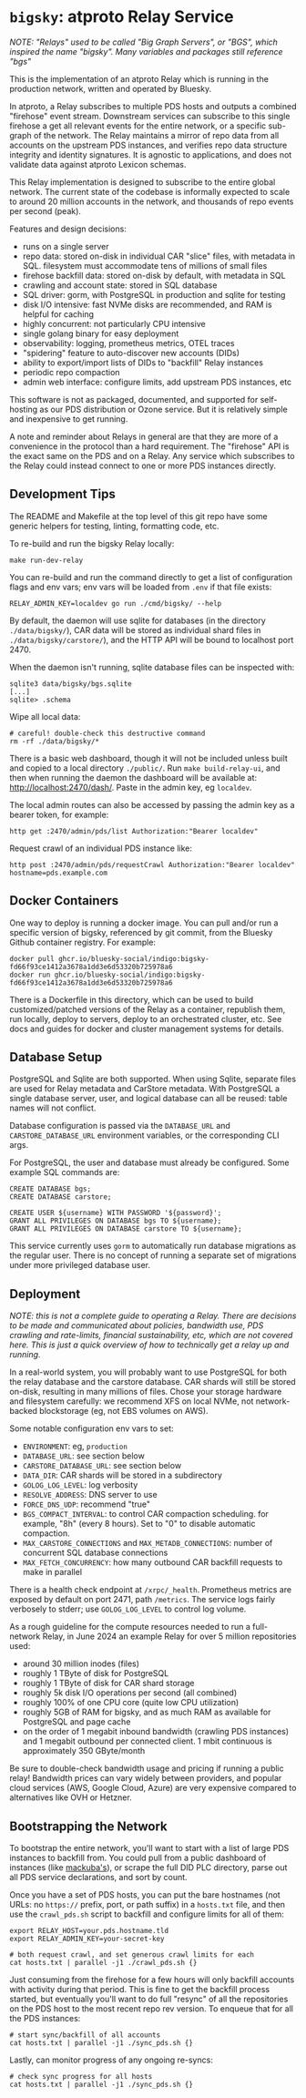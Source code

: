 
`bigsky`: atproto Relay Service
===============================

*NOTE: "Relays" used to be called "Big Graph Servers", or "BGS", which inspired the name "bigsky". Many variables and packages still reference "bgs"*

This is the implementation of an atproto Relay which is running in the production network, written and operated by Bluesky.

In atproto, a Relay subscribes to multiple PDS hosts and outputs a combined "firehose" event stream. Downstream services can subscribe to this single firehose a get all relevant events for the entire network, or a specific sub-graph of the network. The Relay maintains a mirror of repo data from all accounts on the upstream PDS instances, and verifies repo data structure integrity and identity signatures. It is agnostic to applications, and does not validate data against atproto Lexicon schemas.

This Relay implementation is designed to subscribe to the entire global network. The current state of the codebase is informally expected to scale to around 20 million accounts in the network, and thousands of repo events per second (peak).

Features and design decisions:

- runs on a single server
- repo data: stored on-disk in individual CAR "slice" files, with metadata in SQL. filesystem must accommodate tens of millions of small files
- firehose backfill data: stored on-disk by default, with metadata in SQL
- crawling and account state: stored in SQL database
- SQL driver: gorm, with PostgreSQL in production and sqlite for testing
- disk I/O intensive: fast NVMe disks are recommended, and RAM is helpful for caching
- highly concurrent: not particularly CPU intensive
- single golang binary for easy deployment
- observability: logging, prometheus metrics, OTEL traces
- "spidering" feature to auto-discover new accounts (DIDs)
- ability to export/import lists of DIDs to "backfill" Relay instances
- periodic repo compaction
- admin web interface: configure limits, add upstream PDS instances, etc

This software is not as packaged, documented, and supported for self-hosting as our PDS distribution or Ozone service. But it is relatively simple and inexpensive to get running.

A note and reminder about Relays in general are that they are more of a convenience in the protocol than a hard requirement. The "firehose" API is the exact same on the PDS and on a Relay. Any service which subscribes to the Relay could instead connect to one or more PDS instances directly.


## Development Tips

The README and Makefile at the top level of this git repo have some generic helpers for testing, linting, formatting code, etc.

To re-build and run the bigsky Relay locally:

    make run-dev-relay

You can re-build and run the command directly to get a list of configuration flags and env vars; env vars will be loaded from `.env` if that file exists:

    RELAY_ADMIN_KEY=localdev go run ./cmd/bigsky/ --help

By default, the daemon will use sqlite for databases (in the directory `./data/bigsky/`), CAR data will be stored as individual shard files in `./data/bigsky/carstore/`), and the HTTP API will be bound to localhost port 2470.

When the daemon isn't running, sqlite database files can be inspected with:

    sqlite3 data/bigsky/bgs.sqlite
    [...]
    sqlite> .schema

Wipe all local data:

    # careful! double-check this destructive command
    rm -rf ./data/bigsky/*

There is a basic web dashboard, though it will not be included unless built and copied to a local directory `./public/`. Run `make build-relay-ui`, and then when running the daemon the dashboard will be available at: <http://localhost:2470/dash/>. Paste in the admin key, eg `localdev`.

The local admin routes can also be accessed by passing the admin key as a bearer token, for example:

    http get :2470/admin/pds/list Authorization:"Bearer localdev"

Request crawl of an individual PDS instance like:

    http post :2470/admin/pds/requestCrawl Authorization:"Bearer localdev" hostname=pds.example.com


## Docker Containers

One way to deploy is running a docker image. You can pull and/or run a specific version of bigsky, referenced by git commit, from the Bluesky Github container registry. For example:

    docker pull ghcr.io/bluesky-social/indigo:bigsky-fd66f93ce1412a3678a1dd3e6d53320b725978a6
    docker run ghcr.io/bluesky-social/indigo:bigsky-fd66f93ce1412a3678a1dd3e6d53320b725978a6

There is a Dockerfile in this directory, which can be used to build customized/patched versions of the Relay as a container, republish them, run locally, deploy to servers, deploy to an orchestrated cluster, etc. See docs and guides for docker and cluster management systems for details.


## Database Setup

PostgreSQL and Sqlite are both supported. When using Sqlite, separate files are used for Relay metadata and CarStore metadata. With PostgreSQL a single database server, user, and logical database can all be reused: table names will not conflict.

Database configuration is passed via the `DATABASE_URL` and `CARSTORE_DATABASE_URL` environment variables, or the corresponding CLI args.

For PostgreSQL, the user and database must already be configured. Some example SQL commands are:

    CREATE DATABASE bgs;
    CREATE DATABASE carstore;

    CREATE USER ${username} WITH PASSWORD '${password}';
    GRANT ALL PRIVILEGES ON DATABASE bgs TO ${username};
    GRANT ALL PRIVILEGES ON DATABASE carstore TO ${username};

This service currently uses `gorm` to automatically run database migrations as the regular user. There is no concept of running a separate set of migrations under more privileged database user.


## Deployment

*NOTE: this is not a complete guide to operating a Relay. There are decisions to be made and communicated about policies, bandwidth use, PDS crawling and rate-limits, financial sustainability, etc, which are not covered here. This is just a quick overview of how to technically get a relay up and running.*

In a real-world system, you will probably want to use PostgreSQL for both the relay database and the carstore database. CAR shards will still be stored on-disk, resulting in many millions of files. Chose your storage hardware and filesystem carefully: we recommend XFS on local NVMe, not network-backed blockstorage (eg, not EBS volumes on AWS).

Some notable configuration env vars to set:

- `ENVIRONMENT`: eg, `production`
- `DATABASE_URL`: see section below
- `CARSTORE_DATABASE_URL`: see section below
- `DATA_DIR`: CAR shards will be stored in a subdirectory
- `GOLOG_LOG_LEVEL`: log verbosity
- `RESOLVE_ADDRESS`: DNS server to use
- `FORCE_DNS_UDP`: recommend "true"
- `BGS_COMPACT_INTERVAL`: to control CAR compaction scheduling. for example, "8h" (every 8 hours). Set to "0" to disable automatic compaction.
- `MAX_CARSTORE_CONNECTIONS` and `MAX_METADB_CONNECTIONS`: number of concurrent SQL database connections
- `MAX_FETCH_CONCURRENCY`: how many outbound CAR backfill requests to make in parallel

There is a health check endpoint at `/xrpc/_health`. Prometheus metrics are exposed by default on port 2471, path `/metrics`. The service logs fairly verbosely to stderr; use `GOLOG_LOG_LEVEL` to control log volume.

As a rough guideline for the compute resources needed to run a full-network Relay, in June 2024 an example Relay for over 5 million repositories used:

- around 30 million inodes (files)
- roughly 1 TByte of disk for PostgreSQL
- roughly 1 TByte of disk for CAR shard storage
- roughly 5k disk I/O operations per second (all combined)
- roughly 100% of one CPU core (quite low CPU utilization)
- roughly 5GB of RAM for bigsky, and as much RAM as available for PostgreSQL and page cache
- on the order of 1 megabit inbound bandwidth (crawling PDS instances) and 1 megabit outbound per connected client. 1 mbit continuous is approximately 350 GByte/month

Be sure to double-check bandwidth usage and pricing if running a public relay! Bandwidth prices can vary widely between providers, and popular cloud services (AWS, Google Cloud, Azure) are very expensive compared to alternatives like OVH or Hetzner.


## Bootstrapping the Network

To bootstrap the entire network, you'll want to start with a list of large PDS instances to backfill from. You could pull from a public dashboard of instances (like [mackuba's](https://blue.mackuba.eu/directory/pdses)), or scrape the full DID PLC directory, parse out all PDS service declarations, and sort by count.

Once you have a set of PDS hosts, you can put the bare hostnames (not URLs: no `https://` prefix, port, or path suffix) in a `hosts.txt` file, and then use the `crawl_pds.sh` script to backfill and configure limits for all of them:

    export RELAY_HOST=your.pds.hostname.tld
    export RELAY_ADMIN_KEY=your-secret-key

    # both request crawl, and set generous crawl limits for each
	cat hosts.txt | parallel -j1 ./crawl_pds.sh {}

Just consuming from the firehose for a few hours will only backfill accounts with activity during that period. This is fine to get the backfill process started, but eventually you'll want to do full "resync" of all the repositories on the PDS host to the most recent repo rev version. To enqueue that for all the PDS instances:

    # start sync/backfill of all accounts
	cat hosts.txt | parallel -j1 ./sync_pds.sh {}

Lastly, can monitor progress of any ongoing re-syncs:

    # check sync progress for all hosts
	cat hosts.txt | parallel -j1 ./sync_pds.sh {}
